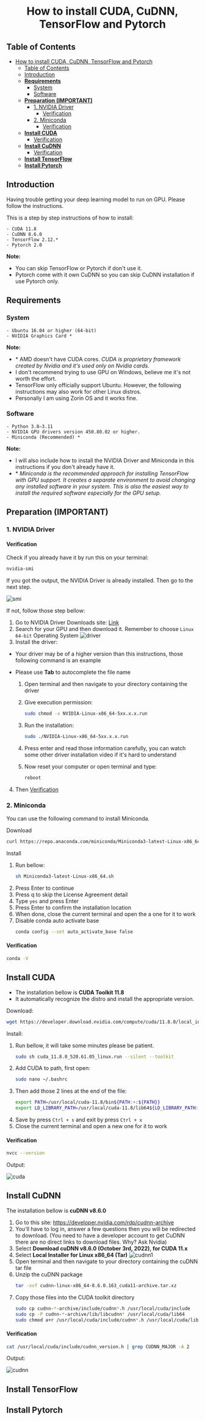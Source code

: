 # <p align="center">How to install CUDA, CuDNN, TensorFlow and Pytorch</p>


## Table of Contents
- [How to install CUDA, CuDNN, TensorFlow and Pytorch](#how-to-install-cuda-cudnn-tensorflow-and-pytorch)
  - [Table of Contents](#table-of-contents)
  - [Introduction](#introduction)
  - [**Requirements**](#requirements)
    - [System](#system)
    - [Software](#software)
  - [**Preparation (IMPORTANT)**](#preparation-important)
    - [1. NVIDIA Driver](#1-nvidia-driver)
      - [Verification](#verification)
    - [2. Miniconda](#2-miniconda)
      - [Verification](#verification-1)
  - [**Install CUDA**](#install-cuda)
      - [Verification](#verification-2)
  - [**Install CuDNN**](#install-cudnn)
      - [Verification](#verification-3)
  - [**Install TensorFlow**](#install-tensorflow)
  - [**Install Pytorch**](#install-pytorch)


## Introduction
Having trouble getting your deep learning model to run on GPU. Please follow the instructions.

This is a step by step instructions of how to install:
```
- CUDA 11.8
- CuDNN 8.6.0
- TensorFlow 2.12.*
- Pytorch 2.0
```

**Note:**
- You can skip TensorFlow or Pytorch if don't use it.
- Pytorch come with it own CuDNN so you can skip CuDNN installation if use Pytorch only.

## **Requirements**
### System
```
- Ubuntu 16.04 or higher (64-bit)
- NVIDIA Graphics Card *
```

**Note:**
- \* AMD doesn't have CUDA cores. *CUDA is proprietary framework created by Nvidia and it's used only on Nvidia cards.*
- I don't recommend trying to use GPU on Windows, believe me it's not worth the effort.
- TensorFlow only officially support Ubuntu. However, the following instructions may also work for other Linux distros.
- Personally I am using Zorin OS and it works fine.

### Software
```
- Python 3.8–3.11
- NVIDIA GPU drivers version 450.80.02 or higher.
- Miniconda (Recommended) *
```

**Note:**
- I will also include how to install the NVIDIA Driver and Miniconda in this instructions if you don't already have it.
- \* *Miniconda is the recommended approach for installing TensorFlow with GPU support. It creates a separate environment to avoid changing any installed software in your system. This is also the easiest way to install the required software especially for the GPU setup.*


## **Preparation (IMPORTANT)**
### 1. NVIDIA Driver
#### Verification
Check if you already have it by run this on your terminal:
```bash
nvidia-smi 
```

If you got the output, the NVIDIA Driver is already installed. Then go to the next step.

![smi](smi.png)

If not, follow those step bellow:
1. Go to NVIDIA Driver Downloads site: [Link](https://www.nvidia.com/download/index.aspx?lang=en-us)
2. Search for your GPU and then download it. Remember to choose `Linux 64-bit` Operating System
![driver](driver.png)
3. Install the driver:
- Your driver may be of a higher version than this instructions, those following command is an example
- Please use **Tab** to autocomplete the file name

    1. Open terminal and then navigate to your directory containing the driver
       
    2. Give execution permission:
        ```bash
        sudo chmod -x NVIDIA-Linux-x86_64-5xx.x.x.run 
        ```
    3. Run the installation:
        ```bash
        sudo ./NVIDIA-Linux-x86_64-5xx.x.x.run 
        ```
    4. Press enter and read those information carefully, you can watch some other driver installation video if it's hard to understand
    5. Now reset your computer or open terminal and type:
        ```bash
        reboot 
        ```
4. Then [Verification](#verification)

### 2. Miniconda
You can use the following command to install Miniconda.

Download
```bash
curl https://repo.anaconda.com/miniconda/Miniconda3-latest-Linux-x86_64.sh -o Miniconda3-latest-Linux-x86_64.sh 
```
Install
1. Run bellow:
    ```bash
    sh Miniconda3-latest-Linux-x86_64.sh 
    ```
2. Press Enter to continue
3. Press q to skip the License Agreement detail
4. Type `yes` and press Enter
5. Press Enter to confirm the installation location
6. When done, close the current terminal and open the a one for it to work
7. Disable conda auto activate base
    ```bash
    conda config --set auto_activate_base false 
    ```

#### Verification
```bash
conda -V 
```

## **Install CUDA**
- The installation bellow is **CUDA Toolkit 11.8**
- It automatically recognize the distro and install the appropriate version.

Download:
```bash
wget https://developer.download.nvidia.com/compute/cuda/11.8.0/local_installers/cuda_11.8.0_520.61.05_linux.run 
```

Install:
1. Run bellow, it will take some minutes please be patient.
    ```bash
    sudo sh cuda_11.8.0_520.61.05_linux.run --silent --toolkit 
    ```
2. Add CUDA to path, first open:
    ```bash
    sudo nano ~/.bashrc 
    ```
3. Then add those 2 lines at the end of the file:
    ```bash
    export PATH=/usr/local/cuda-11.8/bin${PATH:+:${PATH}}
    export LD_LIBRARY_PATH=/usr/local/cuda-11.8/lib64${LD_LIBRARY_PATH:+:${LD_LIBRARY_PATH}}
    ```
4. Save by press `Ctrl + s` and exit by press `Ctrl + x`
5. Close the current terminal and open a new one for it to work

#### Verification
```bash
nvcc --version 
```
Output:

![cuda](cuda.png)


## **Install CuDNN**
The installation bellow is **cuDNN v8.6.0**

1. Go to this site: https://developer.nvidia.com/rdp/cudnn-archive
2. You'll have to log in, answer a few questions then you will be redirected to download. (You need to have a developer account to get CuDNN there are no direct links to download files. Why? Ask Nvidia)
3. Select **Download cuDNN v8.6.0 (October 3rd, 2022), for CUDA 11.x**
4. Select **Local Installer for Linux x86_64 (Tar)**
![cudnn1](cudnn1.png)
1. Open terminal and then navigate to your directory containing the cuDNN tar file
2. Unzip the cuDNN package
    ```bash
    tar -xvf cudnn-linux-x86_64-8.6.0.163_cuda11-archive.tar.xz 
    ```
3. Copy those files into the CUDA toolkit directory
    ```bash
    sudo cp cudnn-*-archive/include/cudnn*.h /usr/local/cuda/include 
    sudo cp -P cudnn-*-archive/lib/libcudnn* /usr/local/cuda/lib64 
    sudo chmod a+r /usr/local/cuda/include/cudnn*.h /usr/local/cuda/lib64/libcudnn* 
    ```

#### Verification
```bash
cat /usr/local/cuda/include/cudnn_version.h | grep CUDNN_MAJOR -A 2 
```
Output:

![cudnn](cudnn.png)


## **Install TensorFlow**

## **Install Pytorch**
